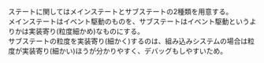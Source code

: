 ステートに関してはメインステートとサブステートの2種類を用意する。  
メインステートはイベント駆動のものを、サブステートはイベント駆動というよりかは実装寄り(粒度細かめ)なものにする。  
サブステートの粒度を実装寄り(細かく)するのは、組み込みシステムの場合は粒度が実装寄り(細かい)ほうが分かりやすく、デバッグもしやすいため。  